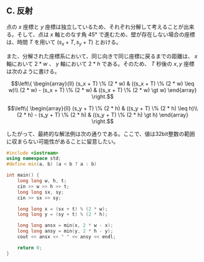 ## C. 反射
点の $x$ 座標と $y$ 座標は独立しているため、それぞれ分解して考えることが出来る。そして、点は $x$ 軸とのなす角 $45$° で進むため、壁が存在しない場合の座標は、時間 $T$ を用いて $(s_x + T, s_y + T)$ とおける。

また、分解された座標系において、同じ向きで同じ座標に戻るまでの距離は、 $x$ 軸において $2 * w$ 、 $y$ 軸において $2 * h$ である。そのため、 $T$ 秒後の $x, y$ 座標は次のように書ける。

$$\left\{
\begin{array}{ll}
(s_x + T) \% (2 * w) & ((s_x + T) \% (2 * w) \leq w)\\
(2 * w) - (s_x + T) \% (2 * w) & ((s_x + T) \% (2 * w) \gt w)
\end{array}
\right.$$

$$\left\{
    \begin{array}{ll}
    (s_y + T) \% (2 * h) & ((s_y + T) \% (2 * h) \leq h)\\
    (2 * h) - (s_y + T) \% (2 * h) & ((s_y + T) \% (2 * h) \gt h)
    \end{array}
\right.$$

したがって、最終的な解法例は次の通りである。ここで、値は32bit整数の範囲に収まらない可能性があることに留意したい。

```cpp
#include <iostream>
using namespace std;
#define min(a, b) (a < b ? a : b)

int main() {
    long long w, h, t;
    cin >> w >> h >> t;
    long long sx, sy;
    cin >> sx >> sy;

    long long x = (sx + t) % (2 * w);
    long long y = (sy + t) % (2 * h);

    long long ansx = min(x, 2 * w - x);
    long long ansy = min(y, 2 * h - y);
    cout << ansx << " " << ansy << endl;

    return 0;
}
```
